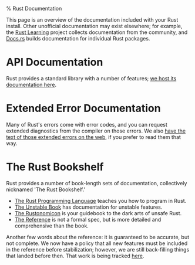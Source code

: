 % Rust Documentation

<style>
nav {
    display: none;
}
</style>

This page is an overview of the documentation included with your Rust install.
Other unofficial documentation may exist elsewhere; for example, the [Rust
Learning] project collects documentation from the community, and [Docs.rs]
builds documentation for individual Rust packages.

# API Documentation

Rust provides a standard library with a number of features; [we host its
documentation here][api].

# Extended Error Documentation

Many of Rust's errors come with error codes, and you can request extended
diagnostics from the compiler on those errors. We also [have the text of those
extended errors on the web][err], if you prefer to read them that way.

# The Rust Bookshelf

Rust provides a number of book-length sets of documentation, collectively
nicknamed 'The Rust Bookshelf.'

* [The Rust Programming Language][book] teaches you how to program in Rust.
* [The Unstable Book][unstable-book] has documentation for unstable features.
* [The Rustonomicon][nomicon] is your guidebook to the dark arts of unsafe Rust.
* [The Reference][ref] is not a formal spec, but is more detailed and comprehensive than the book.

Another few words about the reference: it is guaranteed to be accurate, but not
complete. We now have a policy that all new features must be included in the
reference before stabilization; however, we are still back-filling things that
landed before then. That work is being tracked [here][38643].

[Rust Learning]: https://github.com/ctjhoa/rust-learning
[Docs.rs]: https://docs.rs/
[api]: std/index.html
[ref]: reference/index.html
[38643]: https://github.com/rust-lang/rust/issues/38643
[err]: error-index.html
[book]: book/index.html
[nomicon]: nomicon/index.html
[unstable-book]: unstable-book/index.html

